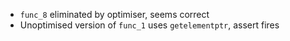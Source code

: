 * `func_8` eliminated by optimiser, seems correct
* Unoptimised version of `func_1` uses `getelementptr`, assert fires
